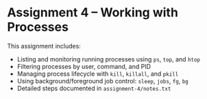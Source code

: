 # Assignment 4 – Working with Processes

This assignment includes:

- Listing and monitoring running processes using `ps`, `top`, and `htop`
- Filtering processes by user, command, and PID
- Managing process lifecycle with `kill`, `killall`, and `pkill`
- Using background/foreground job control: `sleep`, `jobs`, `fg`, `bg`
- Detailed steps documented in `assignment-4/notes.txt`

